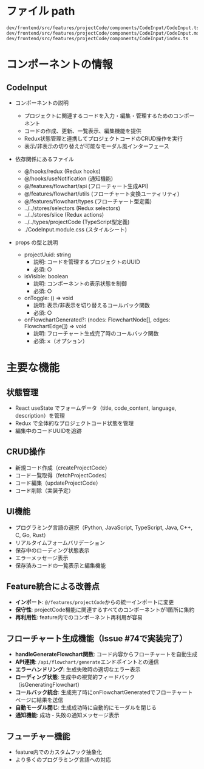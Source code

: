 # ファイル path

```
dev/frontend/src/features/projectCode/components/CodeInput/CodeInput.tsx
dev/frontend/src/features/projectCode/components/CodeInput/CodeInput.module.css
dev/frontend/src/features/projectCode/components/CodeInput/index.ts
```

# コンポーネントの情報

## CodeInput

- コンポーネントの説明
  - プロジェクトに関連するコードを入力・編集・管理するためのコンポーネント
  - コードの作成、更新、一覧表示、編集機能を提供
  - Redux状態管理と連携してプロジェクトコードのCRUD操作を実行
  - 表示/非表示の切り替えが可能なモーダル風インターフェース

- 依存関係にあるファイル
  - @/hooks/redux (Redux hooks)
  - @/hooks/useNotification (通知機能)
  - @/features/flowchart/api (フローチャート生成API)
  - @/features/flowchart/utils (フローチャート変換ユーティリティ)
  - @/features/flowchart/types (フローチャート型定義)
  - ../../stores/selectors (Redux selectors)
  - ../../stores/slice (Redux actions)
  - ../../types/projectCode (TypeScript型定義)
  - ./CodeInput.module.css (スタイルシート)

- props の型と説明
  - projectUuid: string
    - 説明: コードを管理するプロジェクトのUUID
    - 必須: ○
  - isVisible: boolean
    - 説明: コンポーネントの表示状態を制御
    - 必須: ○
  - onToggle: () => void
    - 説明: 表示/非表示を切り替えるコールバック関数
    - 必須: ○
  - onFlowchartGenerated?: (nodes: FlowchartNode[], edges: FlowchartEdge[]) => void
    - 説明: フローチャート生成完了時のコールバック関数
    - 必須: ×（オプション）

# 主要な機能

## 状態管理
- React useState でフォームデータ（title, code_content, language, description）を管理
- Redux で全体的なプロジェクトコード状態を管理
- 編集中のコードUUIDを追跡

## CRUD操作
- 新規コード作成（createProjectCode）
- コード一覧取得（fetchProjectCodes）
- コード編集（updateProjectCode）
- コード削除（実装予定）

## UI機能
- プログラミング言語の選択（Python, JavaScript, TypeScript, Java, C++, C, Go, Rust）
- リアルタイムフォームバリデーション
- 保存中のローディング状態表示
- エラーメッセージ表示
- 保存済みコードの一覧表示と編集機能

## Feature統合による改善点
- **インポート**: `@/features/projectCode`からの統一インポートに変更
- **保守性**: projectCode機能に関連するすべてのコンポーネントが1箇所に集約
- **再利用性**: feature内でのコンポーネント再利用が容易

## フローチャート生成機能（Issue #74で実装完了）
- **handleGenerateFlowchart関数**: コード内容からフローチャートを自動生成
- **API連携**: `/api/flowchart/generate`エンドポイントとの通信
- **エラーハンドリング**: 生成失敗時の適切なエラー表示
- **ローディング状態**: 生成中の視覚的フィードバック（isGeneratingFlowchart）
- **コールバック統合**: 生成完了時にonFlowchartGeneratedでフローチャートページに結果を送信
- **自動モーダル閉じ**: 生成成功時に自動的にモーダルを閉じる
- **通知機能**: 成功・失敗の通知メッセージ表示

## フューチャー機能
- feature内でのカスタムフック抽象化
- より多くのプログラミング言語への対応